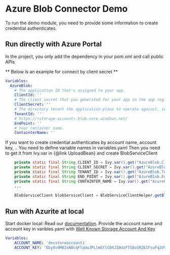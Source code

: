 # Azure Blob Connector Demo

To run the demo module, you need to provide some information to create credential authenticates.  

## Run directly with Azure Portal

In the project, you only add the dependency in your pom.xml and call public APIs

** Below is an example for connect by client secret **
```yaml
Variables:
  AzureBlob:
    # The application ID that's assigned to your app.
    ClientId: ''
    # The client secret that you generated for your app in the app registration portal.
    ClientSecret: ''
    # The directory tenant the application plans to operate against, in GUID or domain-name format.
    TenantId: ''
    # https://<storage-account>.blob.core.windows.net/
    EndPoint: ''
    # Your container name.
    ContainterName: ''
```

If you want to create credential authenticates by account name, account key, .. You need to define variable names in variables.yaml
Then you need to get it from Ivy.var in {@link UploadBean} and create  BlobServiceClient
```java
	private static final String CLIENT_ID = Ivy.var().get("AzureBlob.ClientId");
	private static final String CLIENT_SECRET = Ivy.var().get("AzureBlob.ClientSecret");
	private static final String TENANT_ID = Ivy.var().get("AzureBlob.TenantId");
	private static final String END_POINT = Ivy.var().get("AzureBlob.EndPoint");
	private static final String CONTAINTER_NAME = Ivy.var().get("AzureBlob.ContainterName");
	...
	
	BlobServiceClient blobServiceClient = BlobServiceClientHelper.getBlobServiceClient(CLIENT_ID, CLIENT_SECRET, END_POINT);
``` 

## Run with Azurite at local

Start docker local: Read our [documentation](../azure-blob-connector/README.md). 
Provide the account name and account key in varibles.yaml with [Well Known Storage Account And Key](https://learn.microsoft.com/en-us/azure/storage/common/storage-use-azurite?tabs=visual-studio%2Cblob-storage#well-known-storage-account-and-key)
```yaml
Variables:
	ACCOUNT_NAME: 'devstoreaccount1'
	ACCOUNT_KEY: 'Eby8vdM02xNOcqFlqUwJPLlmEtlCDXJ1OUzFT50uSRZ6IFsuFq2UVErCz4I6tq/K1SZFPTOtr/KBHBeksoGMGw=='	
```